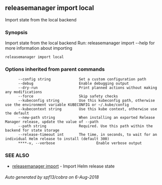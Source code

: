 ## releasemanager import local

Import state from the local backend

### Synopsis

Import state from the local backend
Run: releasemanager import --help for more information about importing

```
releasemanager import local
```

### Options inherited from parent commands

```
      --config string             Set a custom configuration path
      --debug                     Enable debugging output
      --dry-run                   Print planned actions without making any modifications
      --force                     Skip safety checks
      --kubeconfig string         Use this kubeconfig path, otherwise use the environment variable KUBECONFIG or ~/.kube/config
      --kubecontext string        Use this kube context, otherwise use the default
      --new-path string           When installing an exported Release Manager release, update the value of --path
      --path string               Required. Use this path within the backend for state storage
      --release-timeout int       The time, in seconds, to wait for an individual Helm release to install (default 300)
      ****-v, --verbose                   Enable verbose output
```

### SEE ALSO

- [releasemanager import](releasemanager_import.md) - Import Helm release state

###### Auto generated by spf13/cobra on 6-Aug-2018
